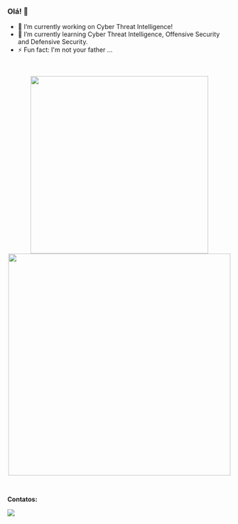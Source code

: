 ### Olá! 👋

<!--
**AnaKind4/AnaKind4** is a ✨ _special_ ✨ repository because its `README.md` (this file) appears on your GitHub profile.

Here are some ideas to get you started:
-->

- 🔭 I’m currently working on Cyber Threat Intelligence!
- 🌱 I’m currently learning Cyber Threat Intelligence, Offensive Security and Defensive Security.
- ⚡ Fun fact: I'm not your father ...

<br />
<p align = "center">
  <img src="https://github-readme-stats.vercel.app/api?username=AnaKind4&show_icons=true&theme=monokai" width=400 />
  <img src="https://github-readme-streak-stats.herokuapp.com/?user=AnaKind4&theme=monokai&hide_border=true" width=500 />
</p>
<br/>

<b>Contatos:</b>
<div>
<a href="https://www.linkedin.com/in/anacarolinamarinho21/" target="_blank"><img src="https://img.shields.io/badge/LinkedIn-0077B5?style=for-the-badge&logo=linkedin&logoColor=white" target="_blank"></a> 
</div>

<br />

